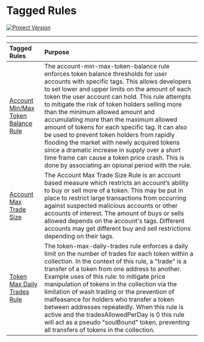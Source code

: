 # Tagged Rules
[![Project Version][version-image]][version-url]

---

| Tagged Rules | Purpose |
|:-|:-|
| [Account Min/Max Token Balance Rule](../rules/ACCOUNT-MIN-MAX-TOKEN-BALANCE.md) | The account-min-max-token-balance rule enforces token balance thresholds for user accounts with specific tags. This allows developers to set lower and upper limits on the amount of each token the user account can hold. This rule attempts to mitigate the risk of token holders selling more than the minimum allowed amount and accumulating more than the maximum allowed amount of tokens for each specific tag. It can also be used to prevent token holders from rapidly flooding the market with newly acquired tokens since a dramatic increase in supply over a short time frame can cause a token price crash. This is done by associating an opional period with the rule. |
| [Account Max Trade Size](../rules/ACCOUNT-MAX-TRADE-SIZE.md) | The Account Max Trade Size Rule is an account based measure which restricts an account’s ability to buy or sell more of a token. This may be put in place to restrict large transactions from occurring against suspected malicious accounts or other accounts of interest. The amount of buys or sells allowed depends on the account's tags. Different accounts may get different buy and sell restrictions depending on their tags. |
| [Token Max Daily Trades Rule](../rules/TOKEN-MAX-DAILY-TRADES.md) | The token-max-daily-trades rule enforces a daily limit on the number of trades for each token within a collection. In the context of this rule, a "trade" is a transfer of a token from one address to another. Example uses of this rule: to mitigate price manipulation of tokens in the collection via the limitation of wash trading or the prevention of malfeasance for holders who transfer a token between addresses repeatedly. When this rule is active and the tradesAllowedPerDay is 0 this rule will act as a pseudo "soulBound" token, preventing all transfers of tokens in the collection.   |


<!-- These are the header links -->
[version-image]: https://img.shields.io/badge/Version-2.2.0-brightgreen?style=for-the-badge&logo=appveyor
[version-url]: https://github.com/thrackle-io/forte-rules-engine